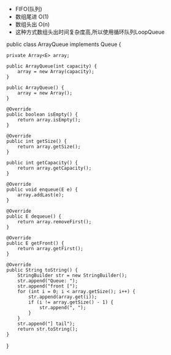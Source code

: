 * FIFO(队列)
* 数组尾进 O(1)
* 数组头出 O(n)
* 这种方式数组头出时间复杂度高,所以使用循环队列LoopQueue

public class ArrayQueue<E> implements Queue<E> {

    private Array<E> array;

    public ArrayQueue(int capacity) {
        array = new Array(capacity);
    }

    public ArrayQueue() {
        array = new Array();
    }

    @Override
    public boolean isEmpty() {
        return array.isEmpty();
    }

    @Override
    public int getSize() {
        return array.getSize();
    }

    public int getCapacity() {
        return array.getCapacity();
    }

    @Override
    public void enqueue(E e) {
        array.addLast(e);
    }

    @Override
    public E dequeue() {
        return array.removeFirst();
    }

    @Override
    public E getFront() {
        return array.getFirst();
    }

    @Override
    public String toString() {
        StringBuilder str = new StringBuilder();
        str.append("Queue: ");
        str.append("front [");
        for (int i = 0; i < array.getSize(); i++) {
            str.append(array.get(i));
            if (i != array.getSize() - 1) {
                str.append(", ");
            }
        }
        str.append("] tail");
        return str.toString();
    }
}
